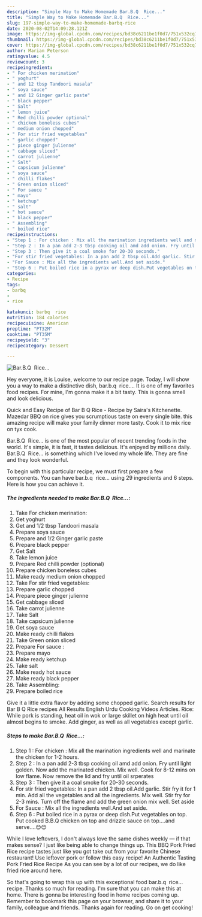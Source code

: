 ```yaml
---
description: "Simple Way to Make Homemade Bar.B.Q  Rice..."
title: "Simple Way to Make Homemade Bar.B.Q  Rice..."
slug: 197-simple-way-to-make-homemade-barbq-rice
date: 2020-08-02T14:09:28.121Z
image: https://img-global.cpcdn.com/recipes/bd38c6211be1f0d7/751x532cq70/barbq-rice-recipe-main-photo.jpg
thumbnail: https://img-global.cpcdn.com/recipes/bd38c6211be1f0d7/751x532cq70/barbq-rice-recipe-main-photo.jpg
cover: https://img-global.cpcdn.com/recipes/bd38c6211be1f0d7/751x532cq70/barbq-rice-recipe-main-photo.jpg
author: Marian Peterson
ratingvalue: 4.5
reviewcount: 3
recipeingredient:
- " For chicken merination"
- " yoghurt"
- " and 12 tbsp Tandoori masala"
- " soya sauce"
- " and 12 Ginger garlic paste"
- " black pepper"
- " Salt"
- " lemon juice"
- " Red chilli powder optional"
- " chicken boneless cubes"
- " medium onion chopped"
- " For stir fried vegetables"
- " garlic chopped"
- " piece ginger julienne"
- " cabbage sliced"
- " carrot julienne"
- " Salt"
- " capsicum julienne"
- " soya sauce"
- " chilli flakes"
- " Green onion sliced"
- " For sauce "
- " mayo"
- " ketchup"
- " salt"
- " hot sauce"
- " black pepper"
- " Assembling"
- " boiled rice"
recipeinstructions:
- "Step 1 : For chicken : Mix all the marination ingredients well and marinate the chicken for 1-2 hours."
- "Step 2 : In a pan add 2-3 tbsp cooking oil amd add onion. Fry until light golden. Now add the marinated chicken. Mix well. Cook for 8-12 mins on low flame. Now remove the lid and fry until oil srperates"
- "Step 3 : Then give it a coal smoke for 20-30 seconds."
- "For stir fried vegetables: In a pan add 2 tbsp oil.Add garlic. Stir fry it for 1 min. Add all the vegetables and all the ingredients. Mix well. Stir fry for 2-3 mins. Turn off the flame and add the green onion mix well. Set aside"
- "For Sauce : Mix all the ingredients well.And set aside."
- "Step 6 : Put boiled rice in a pyrax or deep dish.Put vegetables on top. Put cooked B.B.Q chicken on top and drizzle sauce on top....and serve....😊😊"
categories:
- Recipe
tags:
- barbq
- 
- rice

katakunci: barbq  rice 
nutrition: 184 calories
recipecuisine: American
preptime: "PT32M"
cooktime: "PT35M"
recipeyield: "3"
recipecategory: Dessert

---
```



![Bar.B.Q  Rice...](https://img-global.cpcdn.com/recipes/bd38c6211be1f0d7/751x532cq70/barbq-rice-recipe-main-photo.jpg)

Hey everyone, it is Louise, welcome to our recipe page. Today, I will show you a way to make a distinctive dish, bar.b.q  rice.... It is one of my favorites food recipes. For mine, I'm gonna make it a bit tasty. This is gonna smell and look delicious.

Quick and Easy Recipe of Bar B Q Rice - Recipe by Saira&#39;s Kitchenette. Mazedar BBQ on rice gives you scrumptious taste on every single bite. this amazing recipe will make your family dinner more tasty. Cook it to mix rice on tyx cook.

Bar.B.Q  Rice... is one of the most popular of recent trending foods in the world. It's simple, it is fast, it tastes delicious. It's enjoyed by millions daily. Bar.B.Q  Rice... is something which I've loved my whole life. They are fine and they look wonderful.


To begin with this particular recipe, we must first prepare a few components. You can have bar.b.q  rice... using 29 ingredients and 6 steps. Here is how you can achieve it.

<!--inarticleads1-->

##### The ingredients needed to make Bar.B.Q  Rice...:

1. Take  For chicken merination:
1. Get  yoghurt
1. Get  and 1/2 tbsp Tandoori masala
1. Prepare  soya sauce
1. Prepare  and 1/2 Ginger garlic paste
1. Prepare  black pepper
1. Get  Salt
1. Take  lemon juice
1. Prepare  Red chilli powder (optional)
1. Prepare  chicken boneless cubes
1. Make ready  medium onion chopped
1. Take  For stir fried vegetables:
1. Prepare  garlic chopped
1. Prepare  piece ginger julienne
1. Get  cabbage sliced
1. Take  carrot julienne
1. Take  Salt
1. Take  capsicum julienne
1. Get  soya sauce
1. Make ready  chilli flakes
1. Take  Green onion sliced
1. Prepare  For sauce :
1. Prepare  mayo
1. Make ready  ketchup
1. Take  salt
1. Make ready  hot sauce
1. Make ready  black pepper
1. Take  Assembling:
1. Prepare  boiled rice


Give it a little extra flavor by adding some chopped garlic. Search results for Bar B Q Rice recipes All Results English Urdu Cooking Videos Articles. Rice: While pork is standing, heat oil in wok or large skillet on high heat until oil almost begins to smoke. Add ginger, as well as all vegetables except garlic. 

<!--inarticleads2-->

##### Steps to make Bar.B.Q  Rice...:

1. Step 1 : For chicken : Mix all the marination ingredients well and marinate the chicken for 1-2 hours.
1. Step 2 : In a pan add 2-3 tbsp cooking oil amd add onion. Fry until light golden. Now add the marinated chicken. Mix well. Cook for 8-12 mins on low flame. Now remove the lid and fry until oil srperates
1. Step 3 : Then give it a coal smoke for 20-30 seconds.
1. For stir fried vegetables: In a pan add 2 tbsp oil.Add garlic. Stir fry it for 1 min. Add all the vegetables and all the ingredients. Mix well. Stir fry for 2-3 mins. Turn off the flame and add the green onion mix well. Set aside
1. For Sauce : Mix all the ingredients well.And set aside.
1. Step 6 : Put boiled rice in a pyrax or deep dish.Put vegetables on top. Put cooked B.B.Q chicken on top and drizzle sauce on top....and serve....😊😊


While I love leftovers, I don&#39;t always love the same dishes weekly — if that makes sense? I just like being able to change things up. This BBQ Pork Fried Rice recipe tastes just like you got take out from your favorite Chinese restaurant! Use leftover pork or follow this easy recipe! An Authentic Tasting Pork Fried Rice Recipe As you can see by a lot of our recipes, we do like fried rice around here. 

So that's going to wrap this up with this exceptional food bar.b.q  rice... recipe. Thanks so much for reading. I'm sure that you can make this at home. There is gonna be interesting food in home recipes coming up. Remember to bookmark this page on your browser, and share it to your family, colleague and friends. Thanks again for reading. Go on get cooking!
